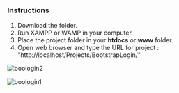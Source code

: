 

### Instructions

1. Download the folder.
2. Run XAMPP or WAMP in your computer.
3. Place the project folder in your **htdocs** or **www** folder.
4. Open web browser and type the URL for project : "http://localhost/Projects/BootstrapLogin/"

![boologin2](https://user-images.githubusercontent.com/23145752/34406463-3410387e-ebdf-11e7-91fc-d0546486ba52.png)

![boologin1](https://user-images.githubusercontent.com/23145752/34406464-345ed7d6-ebdf-11e7-8981-48739568b1ca.png)

